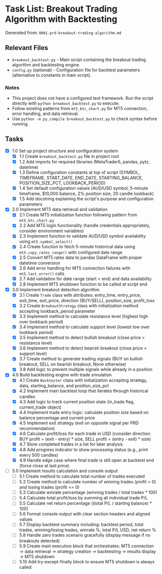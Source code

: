 # Task List: Breakout Trading Algorithm with Backtesting

Generated from: `0001-prd-breakout-trading-algorithm.md`

## Relevant Files

- `breakout_backtest.py` - Main script containing the breakout trading algorithm and backtesting engine.
- `config.py` (optional) - Configuration file for backtest parameters (alternative to constants in main script).

### Notes

- This project does not have a configured test framework. Run the script directly with `python breakout_backtest.py` to execute.
- Follow existing patterns from `mt5_btc_chart.py` for MT5 connection, error handling, and data retrieval.
- Use `python -m py_compile breakout_backtest.py` to check syntax before running.

## Tasks

- [x] 1.0 Set up project structure and configuration system
  - [x] 1.1 Create `breakout_backtest.py` file in project root
  - [x] 1.2 Add imports for required libraries (MetaTrader5, pandas, pytz, datetime)
  - [x] 1.3 Define configuration constants at top of script (SYMBOL, TIMEFRAME, START_DATE, END_DATE, STARTING_BALANCE, POSITION_SIZE_PCT, LOOKBACK_PERIOD)
  - [x] 1.4 Set default configuration values (AUD/USD symbol, 5-minute timeframe, $10,000 balance, 2% position size, 20 candle lookback)
  - [x] 1.5 Add docstring explaining the script's purpose and configuration parameters
- [x] 2.0 Implement MT5 data retrieval and validation
  - [x] 2.1 Create MT5 initialization function following pattern from `mt5_btc_chart.py`
  - [x] 2.2 Add MT5 login functionality (handle credentials appropriately, consider environment variables)
  - [x] 2.3 Implement function to validate AUD/USD symbol availability using `mt5.symbol_select()`
  - [x] 2.4 Create function to fetch 5-minute historical data using `mt5.copy_rates_range()` with configured date range
  - [x] 2.5 Convert MT5 rates data to pandas DataFrame with proper datetime conversion
  - [x] 2.6 Add error handling for MT5 connection failures with `mt5.last_error()` calls
  - [x] 2.7 Add validation for date range (start < end) and data availability
  - [x] 2.8 Implement MT5 shutdown function to be called at script end
- [x] 3.0 Implement breakout detection algorithm
  - [x] 3.1 Create `Trade` class with attributes: entry_time, entry_price, exit_time, exit_price, direction (BUY/SELL), position_size, profit_loss
  - [x] 3.2 Create `BreakoutStrategy` class with initialization method accepting lookback_period parameter
  - [x] 3.3 Implement method to calculate resistance level (highest high over lookback period)
  - [x] 3.4 Implement method to calculate support level (lowest low over lookback period)
  - [x] 3.5 Implement method to detect bullish breakout (close price > resistance level)
  - [x] 3.6 Implement method to detect bearish breakout (close price < support level)
  - [x] 3.7 Create method to generate trading signals (BUY on bullish breakout, SELL on bearish breakout, None otherwise)
  - [x] 3.8 Add logic to prevent multiple signals while already in a position
- [x] 4.0 Build backtesting engine with trade simulation
  - [x] 4.1 Create `Backtester` class with initialization accepting strategy, data, starting_balance, and position_size_pct
  - [x] 4.2 Implement main backtest loop that iterates through historical candles
  - [x] 4.3 Add logic to track current position state (in_trade flag, current_trade object)
  - [x] 4.4 Implement trade entry logic: calculate position size based on balance percentage and current price
  - [x] 4.5 Implement exit strategy (exit on opposite signal per PRD recommendation)
  - [x] 4.6 Calculate profit/loss for each trade in USD (consider direction: BUY profit = (exit - entry) * size, SELL profit = (entry - exit) * size)
  - [x] 4.7 Store completed trades in a list for later analysis
  - [x] 4.8 Add progress indicator to show processing status (e.g., print every 500 candles)
  - [x] 4.9 Handle edge case where final trade is still open at backtest end (force close at last price)
- [ ] 5.0 Implement results calculation and console output
  - [ ] 5.1 Create method to calculate total number of trades executed
  - [ ] 5.2 Create method to calculate number of winning trades (profit > 0) and losing trades (profit <= 0)
  - [ ] 5.3 Calculate winrate percentage (winning trades / total trades * 100)
  - [ ] 5.4 Calculate total profit/loss by summing all individual trade P/L
  - [ ] 5.5 Calculate net return percentage ((total P/L / starting balance) * 100)
  - [ ] 5.6 Format console output with clear section headers and aligned values
  - [ ] 5.7 Display backtest summary including: backtest period, total trades, winning/losing trades, winrate %, total P/L USD, net return %
  - [ ] 5.8 Handle zero trades scenario gracefully (display message if no breakouts detected)
  - [ ] 5.9 Create main execution block that orchestrates: MT5 connection → data retrieval → strategy creation → backtesting → results display → MT5 shutdown
  - [ ] 5.10 Add try-except-finally block to ensure MT5 shutdown is always called
